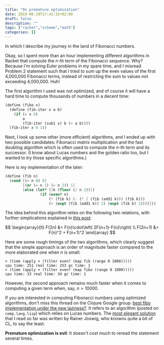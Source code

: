 ```yaml
---
title: "On premature optimization"
date: 2019-06-29T17:42:31+02:00
draft: false
description: ""
tags: ["racket","scheme","math"]
categories: []
---
```

In which I describe my journey in the land of Fibonacci numbers.

<!--more-->

Okay, so I spent more than an hour implementing different algorithms in Racket that compute the $n$-th term of the Fibonacci sequence. Why? Because I'm solving Euler problems in my spare time, and I misread Problem 2 statement such that I tried to sum up the even values of the first 4,000,000 Fibonacci terms, instead of restricting the sum to values not exceeding 4,000,000. Huh!

The first algorithm I used was not optimized, and of course it will have a hard time to compute thousands of numbers in a decent time:

```scheme
(define (fibo x)
  (define (fib-iter x a b)
    (if (= x 0)
        a
        (fib-iter (sub1 x) b (+ a b))))
  (fib-iter x 0 1))
```

Next, I look up some other (more efficient) algorithms, and I ended up with two possible candidates: Fibonacci matrix multiplication and the fast doubling algorithm which is often used to compute the $n$-th term and its successor. (I know about Lucas numbers and the golden ratio too, but I wanted to try those specific algorithms.) 

Here is my implementation of the later:

```scheme
(define (fib n)
  (cond [(= n 0) 0]
        [(or (= n 1) (= n 2)) 1]
        [else (let* ([k (floor (/ n 2))])
                (if (even? n)
                    (* (fib k) (- (* 2 (fib (add1 k))) (fib k)))
                    (+ (expt (fib (add1 k)) 2) (expt (fib k) 2))))]))
```

The idea behind this algorithm relies on the following two relations, with further simplications explained in [this post](https://chunminchang.github.io/blog/post/calculating-fibonacci-numbers-by-fast-doubling):

$$ 
\begin{array}{ll}
F(2n)   &= F(n)\cdot\left( 2F(n+1)-F(n)\right) \\
F(2n+1) &= F(n)^2 + F(n+1)^2
\end{array}
$$

Here are some rough timings of the two algorithms, which clearly suggest that the simple approach is an order of magnitude faster compared to the more elaborated one when $n$ is small:

```
> (time (apply + (filter even? (map fib (range 0 1000)))))
cpu time: 251 real time: 253 gc time: 1
> (time (apply + (filter even? (map fibo (range 0 1000)))))
cpu time: 33 real time: 34 gc time: 1
```

However, the second approach remains much faster when it comes to computing a given term when, say, $n>10000$.

If you are interested in computing Fibonacci numbers using optimized algorithms, don't miss this thread on the Clojure Google group: [best fibo implementation under the new laziness?](https://groups.google.com/forum/#!topic/clojure/V6EvGg2rXhs). It refers to an algorithm (posted on `comp.lang.lisp`) which relies on Lucas numbers. The [most elegant solution](https://stackoverflow.com/a/628014) that I read so far was written by Rainer Joswig, who knowns quite a bit of CL, to say the least.

**Premature optimization is evil**: It doesn't cost much to reread the statement several times.
